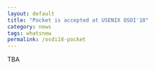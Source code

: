 ```yaml
---
layout: default
title: "Pocket is accepted at USENIX OSDI'18"
category: news 
tags: whatsnew
permalink: /osdi18-pocket
---
```

TBA
